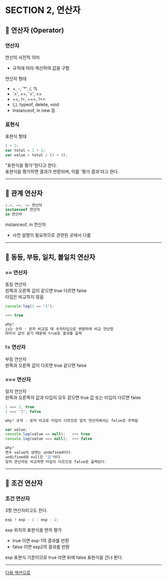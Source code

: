 # SECTION 2, 연산자

## 🌟 연산자 (Operator)

### 연산자

연산의 사전적 의미

- 규칙에 따라 계산하여 값을 구함 <br/>

연산자 형태

- +, -, '\*', /, % <br/>
- '>', >=, '<', <= <br/>
- ==, !=, ===, !== <br/>
- (,), typeof, delete, void<br/>
- Instanceof, in new 등 <br/>

### 표현식

표현식 형태

```js
1 + 2;
var total = 1 + 2;
var value = total / (2 + 3);
```

"표현식을 평가"한다고 한다.<br/>
표현식을 평가하면 결과가 반환되며, 이를 '평가 결과'라고 한다. <br/>

<hr/>

## 🌟 관계 연산자

```js
<,>, <=, >= 연산자
instanceof 연산자
in 연산자
```

instanceof, in 연산자 <br/>

- 사전 설명이 필요하므로 관련된 곳에서 다룸

<hr/>

## 🌟 동등, 부등, 일치, 불일치 연산자

### == 연산자

동등 연산자</br>
왼쪽과 오른쪽 값이 같으면 true 다르면 false </br>
타입은 비교하지 않음</br>

```js
console.log(1 == "1");

>>> true

why?
js는 숫자 : 문자 비교일 때 숫자타입으로 변환하여 비교 연산함
따라서 값이 같기 때문에 true로 결과물 출력
```

### != 연산자

부등 연산자</br>
왼쪽과 오른쪽 값이 다르면 true 같으면 false</br>

### === 연산자

일치 연산자</br>
왼쪽과 오른쪽의 값과 타입이 모두 같으면 true 값 또는 타입이 다르면 false </br>

```js
1 === 1, true
1 === "1", false

why? 숫자 : 문자 비교로 타입이 다르므로 일치 연산자에서는 false로 추력됨

```

```js
var value;
console.log(value == null);   >>> true
console.log(value === null);  >>> false

why?
변수 value의 상태는 undefined이다.
undifined와 null은 "값"이다.
일치 연산자로 비교하면 타입이 다르므로 false로 출력된다.
```

<hr/>

## 🌟 조건 연산자

### 조건 연산자

3항 연산자라고도 한다.

```js
exp ? exp - 1 : exp - 2;
```

exp 위치의 표현식을 먼저 평가<br/>

- true 이면 exp-1의 결과를 반환
- false 이면 exp2의 결과를 반환

exp 표현식 기준이므로 true 라면 뒤에 false 표현식을 건너 뛴다.

<hr/>

<a href="../SECTION03/readme.md">다음 섹션으로</a>
